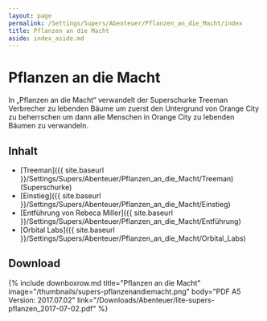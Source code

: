 ```yaml
---
layout: page
permalink: /Settings/Supers/Abenteuer/Pflanzen_an_die_Macht/index
title: Pflanzen an die Macht
aside: index_aside.md
---
```


# Pflanzen an die Macht

In „Pflanzen an die Macht“ verwandelt der Superschurke Treeman Verbrecher zu lebenden Bäume um zuerst den Untergrund von Orange City zu beherrschen um dann alle Menschen in Orange City zu lebenden Bäumen zu verwandeln.

## Inhalt

- [Treeman]({{ site.baseurl }}/Settings/Supers/Abenteuer/Pflanzen_an_die_Macht/Treeman) (Superschurke)
- [Einstieg]({{ site.baseurl }}/Settings/Supers/Abenteuer/Pflanzen_an_die_Macht/Einstieg)
- [Entführung von Rebeca Miller]({{ site.baseurl }}/Settings/Supers/Abenteuer/Pflanzen_an_die_Macht/Entführung)
- [Orbital Labs]({{ site.baseurl }}/Settings/Supers/Abenteuer/Pflanzen_an_die_Macht/Orbital_Labs)

## Download

{% include downboxrow.md title="Pflanzen an die Macht" image="/thumbnails/supers-pflanzenandiemacht.png" body="PDF A5
Version: 2017.07.02" link="/Downloads/Abenteuer/lite-supers-pflanzen_2017-07-02.pdf" %}
